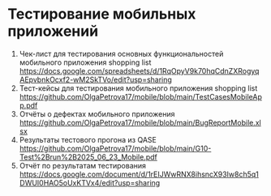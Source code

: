 # Тестирование мобильных приложений  
1. Чек-лист для тестирования основных функциональностей мобильного приложения shopping list
https://docs.google.com/spreadsheets/d/1RqOpyV9k70hqCdnZXRogyqAEpvbnkOcxf2-wM2SkTVo/edit?usp=sharing
2. Тест-кейсы для тестирования мобильного приложения shopping list  
https://github.com/OlgaPetrova17/mobile/blob/main/TestCasesMobileApp.pdf
3. Отчёты о дефектах мобильного приложения  
https://github.com/OlgaPetrova17/mobile/blob/main/BugReportMobile.xlsx  
4. Результаты тестового прогона из QASE  
https://github.com/OlgaPetrova17/mobile/blob/main/G10-Test%2Brun%2B2025_06_23_Mobile.pdf
5. Отчёт по результатам тестирования  
https://docs.google.com/document/d/1rEIJWwRNX8ihsncX93Iw8ch5q1DWUI0HAO5oUxKTVx4/edit?usp=sharing
